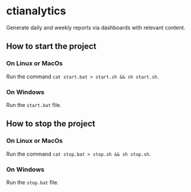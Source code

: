 # ctianalytics
Generate daily and weekly reports via dashboards with relevant content.

## How to start the project

### On Linux or MacOs

Run the command ```cat start.bat > start.sh && sh start.sh```.

### On Windows

Run the ```start.bat``` file.

## How to stop the project

### On Linux or MacOs

Run the command ```cat stop.bat > stop.sh && sh stop.sh```.

### On Windows

Run the ```stop.bat``` file.